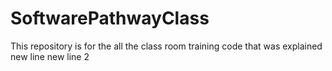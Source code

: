 # SoftwarePathwayClass
This repository is for the all the class room training code that was explained
new line new line 2